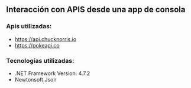 ## Interacción con APIS desde una app de consola
### Apis utilizadas:
- https://api.chucknorris.io
- https://pokeapi.co

### Tecnologías utilizadas:
- .NET Framework Version: 4.7.2
- Newtonsoft.Json
